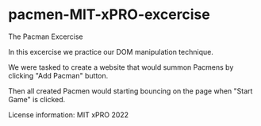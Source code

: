 # pacmen-MIT-xPRO-excercise

The Pacman Excercise 

In this excercise we practice our DOM manipulation technique.

We were tasked to create a website that would summon Pacmens by clicking "Add Pacman" button.

Then all created Pacmen would starting bouncing on the page when "Start Game" is clicked. 

License information: MIT xPRO 2022
